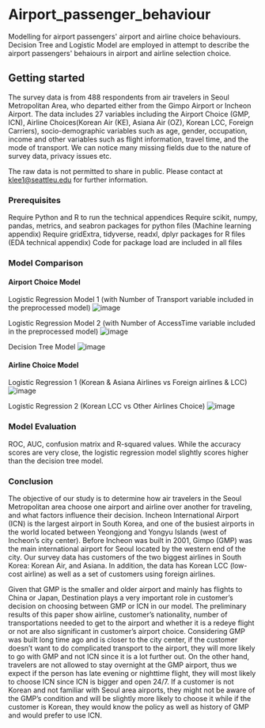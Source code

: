 # Airport_passenger_behaviour
Modelling for airport passengers' airport and airline choice behaviours. Decision Tree and Logistic Model are employed in attempt to describe the airport passengers' behaiours in airport and airline selection choice.

## Getting started

The survey data is from 488 respondents from air travelers in Seoul Metropolitan Area, who departed either from the Gimpo Airport or Incheon Airport. The data includes 27 variables including the Airport Choice (GMP, ICN), Airline Choices(Korean Air (KE), Asiana Air (OZ), Korean LCC, Foreign Carriers), socio-demographic variables such as age, gender, occupation, income and other variables such as flight information, travel time, and the mode of transport. We can notice many missing fields due to the nature of survey data, privacy issues etc. 

The raw data is not permitted to share in public. Please contact at klee1@seattleu.edu for further information.

### Prerequisites

Require Python and R to run the technical appendices
Require scikit, numpy, pandas, metrics, and seabron packages for python files (Machine learning appendix)
Require gridExtra, tidyverse, readxl, dplyr packages for R files (EDA technical appendix)
Code for package load are included in all files 



### Model Comparison

#### Airport Choice Model

Logistic Regression Model 1 (with Number of Transport variable included in the preprocessed model)
![image](https://user-images.githubusercontent.com/55430338/77512343-13ece800-6e30-11ea-87cf-749d61a1176a.png)


Logistic Regression Model 2 (with Number of AccessTime variable included in the preprocessed model)
![image](https://user-images.githubusercontent.com/55430338/77512348-18b19c00-6e30-11ea-9d47-7e1881c790f7.png)

Decision Tree Model 
![image](https://user-images.githubusercontent.com/55430338/77512356-1ea77d00-6e30-11ea-9649-1eaf2b691417.png)

#### Airline Choice Model

Logistic Regression 1 (Korean & Asiana Airlines vs Foreign airlines & LCC)
![image](https://user-images.githubusercontent.com/55430338/77512407-38e15b00-6e30-11ea-8860-a665bca8465b.png)

Logistic Regression 2 (Korean LCC vs Other Airlines Choice)
![image](https://user-images.githubusercontent.com/55430338/77512422-40086900-6e30-11ea-84ce-c6bf086bd4f1.png)


### Model Evaluation

ROC, AUC, confusion matrix and R-squared values.
While the accuracy scores are very close, the logistic regression model slightly scores higher than the decision tree model.

### Conclusion

The objective of our study is to determine how air travelers in the Seoul Metropolitan area choose one airport and airline over another for traveling, and what factors influence their decision. Incheon International Airport (ICN) is the largest airport in South Korea, and one of the busiest airports in the world located between Yeongjong and Yongyu Islands (west of Incheon’s city center). Before Incheon was built in 2001, Gimpo (GMP) was the main international airport for Seoul located by the western end of the city. Our survey data has customers of the two biggest airlines in South Korea: Korean Air, and Asiana. In addition, the data has Korean LCC (low-cost airline) as well as a set of customers using foreign airlines. 

Given that GMP is the smaller and older airport and mainly has flights to China or Japan, Destination plays a very important role in customer’s decision on choosing between GMP or ICN in our model. The preliminary results of this paper show airline, customer’s nationality, number of transportations needed to get to the airport and whether it is a redeye flight or not are also significant in customer’s airport choice. Considering GMP was built long time ago and is closer to the city center, if the customer doesn’t want to do complicated transport to the airport, they will more likely to go with GMP and not ICN since it is a lot further out. On the other hand, travelers are not allowed to stay overnight at the GMP airport, thus we expect if the person has late evening or nighttime flight, they will most likely to choose ICN since ICN is bigger and open 24/7. If a customer is not Korean and not familiar with Seoul area airports, they might not be aware of the GMP’s condition and will be slightly more likely to choose it while if the customer is Korean, they would know the policy as well as history of GMP and would prefer to use ICN. 






